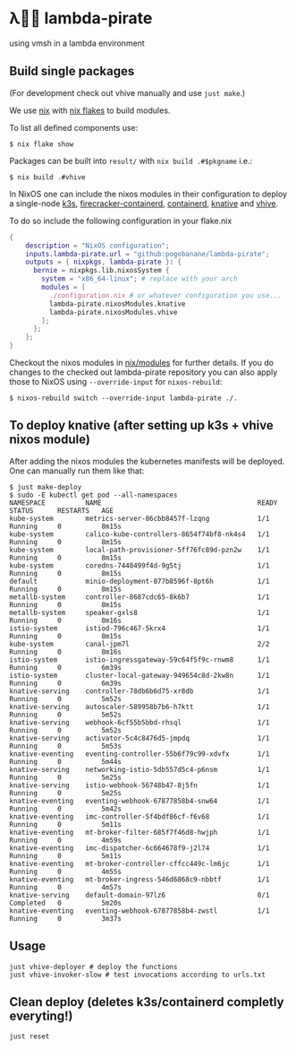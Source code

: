 # λ🏴‍☠️ lambda-pirate
using vmsh in a lambda environment

## Build single packages

(For development check out vhive manually and use `just make`.)

We use [nix](https://nixos.org/download.html) with [nix flakes](https://nixos.wiki/wiki/Flakes) to build
modules.

To list all defined components use:

``` console
$ nix flake show
```

Packages can be built into `result/` with `nix build .#$pkgname` i.e.:

``` console
$ nix build .#vhive
```

In NixOS one can include the nixos modules in their configuration to deploy a
single-node [k3s](https://k3s.io),
[firecracker-containerd](https://github.com/firecracker-microvm/firecracker-containerd),
[containerd](https://containerd.io/), [knative](https://knative.dev) and
[vhive](https://github.com/ease-lab/vhive). 

To do so include the following configuration in your flake.nix

```nix
{
    description = "NixOS configuration";
    inputs.lambda-pirate.url = "github:pogobanane/lambda-pirate";
    outputs = { nixpkgs, lambda-pirate }: {
      bernie = nixpkgs.lib.nixosSystem {
        system = "x86_64-linux"; # replace with your arch
        modules = [
          ./configuration.nix # or whatever configuration you use...
          lambda-pirate.nixosModules.knative
          lambda-pirate.nixosModules.vhive
        ];
      };
    };
}
```

Checkout the nixos modules in [nix/modules](./nix/modules) for further details.
If you do changes to the checked out lambda-pirate repository you can also apply
those to NixOS using `--override-input` for `nixos-rebuild`:

``` console
$ nixos-rebuild switch --override-input lambda-pirate ./.
```


## To deploy knative (after setting up k3s + vhive nixos module)

After adding the nixos modules the kubernetes manifests will be deployed.
One can manually run them like that:

```console
$ just make-deploy
$ sudo -E kubectl get pod --all-namespaces
NAMESPACE          NAME                                       READY   STATUS      RESTARTS   AGE
kube-system        metrics-server-86cbb8457f-lzqng            1/1     Running     0          8m15s
kube-system        calico-kube-controllers-8654f74bf8-nk4s4   1/1     Running     0          8m15s
kube-system        local-path-provisioner-5ff76fc89d-pzn2w    1/1     Running     0          8m15s
kube-system        coredns-7448499f4d-9g5tj                   1/1     Running     0          8m15s
default            minio-deployment-877b8596f-8pt6h           1/1     Running     0          8m15s
metallb-system     controller-8687cdc65-8k6b7                 1/1     Running     0          8m15s
metallb-system     speaker-gxls8                              1/1     Running     0          8m16s
istio-system       istiod-796c467-5krx4                       1/1     Running     0          8m15s
kube-system        canal-jpm7l                                2/2     Running     0          8m16s
istio-system       istio-ingressgateway-59c64f5f9c-rnwm8      1/1     Running     0          6m39s
istio-system       cluster-local-gateway-949654c8d-2kw8n      1/1     Running     0          6m39s
knative-serving    controller-78db6b6d75-xr8db                1/1     Running     0          5m52s
knative-serving    autoscaler-589958b7b6-h7ktt                1/1     Running     0          5m52s
knative-serving    webhook-6cf55b5bbd-rhsql                   1/1     Running     0          5m52s
knative-serving    activator-5c4c8476d5-jmpdq                 1/1     Running     0          5m53s
knative-eventing   eventing-controller-55b6f79c99-xdvfx       1/1     Running     0          5m44s
knative-serving    networking-istio-5db557d5c4-p6nsm          1/1     Running     0          5m25s
knative-serving    istio-webhook-56748b47-8j5fn               1/1     Running     0          5m25s
knative-eventing   eventing-webhook-67877858b4-snw64          1/1     Running     0          5m42s
knative-eventing   imc-controller-5f4bdf86cf-f6v68            1/1     Running     0          5m11s
knative-eventing   mt-broker-filter-685f7f46d8-hwjph          1/1     Running     0          4m59s
knative-eventing   imc-dispatcher-6c664678f9-j2l74            1/1     Running     0          5m11s
knative-eventing   mt-broker-controller-cffcc449c-lm6jc       1/1     Running     0          4m55s
knative-eventing   mt-broker-ingress-546d6868c9-nbbtf         1/1     Running     0          4m57s
knative-serving    default-domain-97lz6                       0/1     Completed   0          5m20s
knative-eventing   eventing-webhook-67877858b4-zwstl          1/1     Running     0          3m37s

```

## Usage

```console
just vhive-deployer # deploy the functions
just vhive-invoker-slow # test invocations according to urls.txt
```

## Clean deploy (deletes k3s/containerd completly everyting!)

```console
just reset
```

